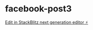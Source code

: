 # facebook-post3

[Edit in StackBlitz next generation editor ⚡️](https://stackblitz.com/~/github.com/241798402-GH-MABOKO/facebook-post3)